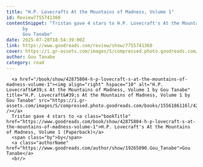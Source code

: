 ```yaml
---
title: "H.P. Lovecrafts At the Mountains of Madness, Volume 1"
id: Review7755741360
contentSnippet: "Tristan gave 4 stars to H.P. Lovecraft's At the Mountains of Madness, Volume 1 (Paperback)
      by
      Gou Tanabe"
date: 2025-07-20T18:54:39:00Z
link: https://www.goodreads.com/review/show/7755741360
cover: https://i.gr-assets.com/images/S/compressed.photo.goodreads.com/books/1556186116l/42875804._MX50_.jpg
author: Gou Tanabe
category: read
---
```


      
      <a href="/book/show/42875804-h-p-lovecraft-s-at-the-mountains-of-madness-volume-1"><img align="right" hspace="10" alt="H.P. Lovecraft&#39;s At the Mountains of Madness, Volume 1 by Gou Tanabe" title="H.P. Lovecraft&#39;s At the Mountains of Madness, Volume 1 by Gou Tanabe" src="https://i.gr-assets.com/images/S/compressed.photo.goodreads.com/books/1556186116l/42875804._SX50_.jpg" /></a>
      Tristan gave 4 stars to <a class="bookTitle" href="https://www.goodreads.com/book/show/42875804-h-p-lovecraft-s-at-the-mountains-of-madness-volume-1">H.P. Lovecraft's At the Mountains of Madness, Volume 1 (Paperback)</a>
      <span class="by">by</span>
      <a class="authorName" href="https://www.goodreads.com/author/show/19265090.Gou_Tanabe">Gou Tanabe</a>
      <br/>